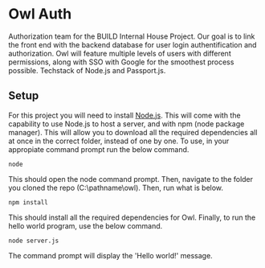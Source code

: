 # Owl Auth
Authorization team for the BUILD Internal House Project. Our goal is to link the front end with the backend database for user login authentification and authorization. Owl will feature multiple levels of users with different permissions, along with SSO with Google for the smoothest process possible. Techstack of Node.js and Passport.js.


## Setup
For this project you will need to install [Node.js](https://nodejs.org/en/download/). This will come with the capability to use Node.js to host a server, and with npm (node package manager). This will allow you to download all the required dependencies all at once in the correct folder, instead of one by one. To use, in your appropiate command prompt run the below command.

```
node
```

This should open the node command prompt. Then, navigate to the folder you cloned the repo (C:\pathname\owl). Then, run what is below.

```
npm install
```

This should install all the required dependencies for Owl. Finally, to run the hello world program, use the below command.

```
node server.js
```

The command prompt will display the 'Hello world!' message.
